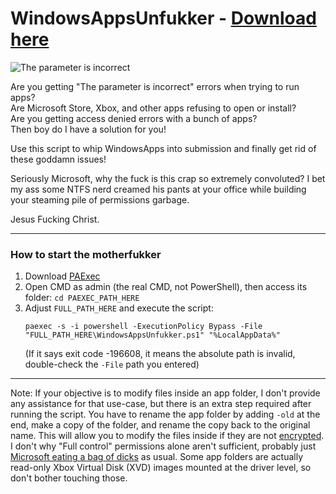 # WindowsAppsUnfukker - [Download here](https://github.com/AgentRev/WindowsAppsUnfukker/archive/refs/heads/main.zip)

![The parameter is incorrect](https://i.imgur.com/ygnGtJE.png)

Are you getting "The parameter is incorrect" errors when trying to run apps? <br>
Are Microsoft Store, Xbox, and other apps refusing to open or install? <br>
Are you getting access denied errors with a bunch of apps? <br>
Then boy do I have a solution for you! <br/>

Use this script to whip WindowsApps into submission and finally get rid of these goddamn issues!

Seriously Microsoft, why the fuck is this crap so extremely convoluted?
I bet my ass some NTFS nerd creamed his pants at your office while building your steaming pile of permissions garbage.

Jesus Fucking Christ.

---
### How to start the motherfukker

1. Download [PAExec](https://www.poweradmin.com/paexec/)
2. Open CMD as admin (the real CMD, not PowerShell), then access its folder: `cd PAEXEC_PATH_HERE`
3. Adjust `FULL_PATH_HERE` and execute the script:
   ```
   paexec -s -i powershell -ExecutionPolicy Bypass -File "FULL_PATH_HERE\WindowsAppsUnfukker.ps1" "%LocalAppData%"
   ```
   (If it says exit code -196608, it means the absolute path is invalid, double-check the `-File` path you entered)

---
Note: If your objective is to modify files inside an app folder, I don't provide any assistance for that use-case, but there is an extra step required after running the script. You have to rename the app folder by adding `-old` at the end, make a copy of the folder, and rename the copy back to the original name. This will allow you to modify the files inside if they are not [encrypted](https://docs.microsoft.com/en-us/windows-server/administration/windows-commands/cipher). I don't why "Full control" permissions alone aren't sufficient, probably just [Microsoft eating a bag of dicks](https://www.youtube.com/watch?v=Gksc2aR2KCk) as usual. Some app folders are actually read-only Xbox Virtual Disk (XVD) images mounted at the driver level, so don't bother touching those.
